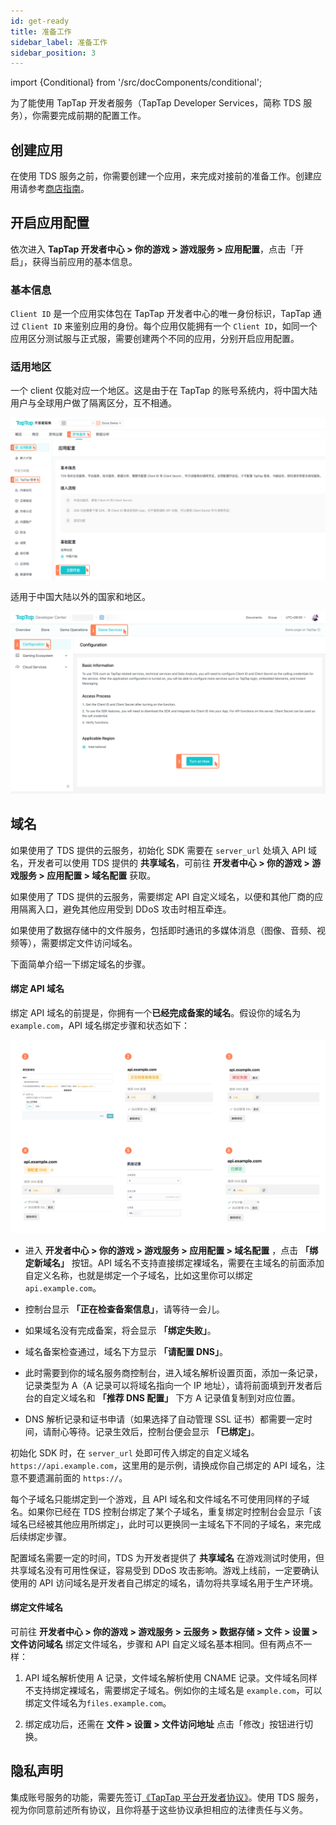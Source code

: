 ```yaml
---
id: get-ready
title: 准备工作
sidebar_label: 准备工作
sidebar_position: 3
---
```


import {Conditional} from '/src/docComponents/conditional';

为了能使用 TapTap 开发者服务（TapTap Developer Services，简称 TDS 服务），你需要完成前期的配置工作。

## 创建应用

在使用 TDS 服务之前，你需要创建一个应用，来完成对接前的准备工作。创建应用请参考[商店指南](/store/store-creategame/)。

## 开启应用配置

依次进入 **TapTap 开发者中心 > 你的游戏 > 游戏服务 > 应用配置**，点击「开启」，获得当前应用的基本信息。

### 基本信息

`Client ID` 是一个应用实体包在 TapTap 开发者中心的唯一身份标识，TapTap 通过 `Client ID` 来鉴别应用的身份。每个应用仅能拥有一个 `Client ID`，如同一个应用区分测试服与正式服，需要创建两个不同的应用，分别开启应用配置。

### 适用地区

<Conditional region='cn'>

一个 client 仅能对应一个地区。这是由于在 TapTap 的账号系统内，将中国大陆用户与全球用户做了隔离区分，互不相通。

![](/img/tap_get_ready.png)

</Conditional>

<Conditional region='global'>

适用于中国大陆以外的国家和地区。

![](/img/io/tap_get_ready.png)

</Conditional>

## 域名

<Conditional region='global'>

如果使用了 TDS 提供的云服务，初始化 SDK 需要在 `server_url` 处填入 API 域名，开发者可以使用 TDS 提供的 **共享域名**，可前往 **开发者中心 > 你的游戏 > 游戏服务 > 应用配置 > 域名配置** 获取。

</Conditional>

<Conditional region='cn'>

如果使用了 TDS 提供的云服务，需要绑定 API 自定义域名，以便和其他厂商的应用隔离入口，避免其他应用受到 DDoS 攻击时相互牵连。

如果使用了数据存储中的文件服务，包括即时通讯的多媒体消息（图像、音频、视频等），需要绑定文件访问域名。

下面简单介绍一下绑定域名的步骤。

#### 绑定 API 域名

绑定 API 域名的前提是，你拥有一个**已经完成备案的域名**。假设你的域名为 `example.com`，API 域名绑定步骤和状态如下：

![domain guide](/img/domain-guide.png)

* 进入 **开发者中心 > 你的游戏 > 游戏服务 > 应用配置 > 域名配置** ，点击 **「绑定新域名」** 按钮。API 域名不支持直接绑定裸域名，需要在主域名的前面添加自定义名称，也就是绑定一个子域名，比如这里你可以绑定 `api.example.com`。

* 控制台显示 **「正在检查备案信息」**，请等待一会儿。

* 如果域名没有完成备案，将会显示 **「绑定失败」**。

* 域名备案检查通过，域名下方显示 **「请配置 DNS」**。

* 此时需要到你的域名服务商控制台，进入域名解析设置页面，添加一条记录，记录类型为 A（A 记录可以将域名指向一个 IP 地址），请将前面填到开发者后台的自定义域名和 **「推荐 DNS 配置」** 下方 A 记录值复制到对应位置。

* DNS 解析记录和证书申请（如果选择了自动管理 SSL 证书）都需要一定时间，请耐心等待。记录生效后，控制台便会显示 **「已绑定」**。

初始化 SDK 时，在 `server_url` 处即可传入绑定的自定义域名 `https://api.example.com`，这里用的是示例，请换成你自己绑定的 API 域名，注意不要遗漏前面的 `https://`。

每个子域名只能绑定到一个游戏，且 API 域名和文件域名不可使用同样的子域名。如果你已经在 TDS 控制台绑定了某个子域名，重复绑定时控制台会显示「该域名已经被其他应用所绑定」，此时可以更换同一主域名下不同的子域名，来完成后续绑定步骤。

配置域名需要一定的时间，TDS 为开发者提供了 **共享域名** 在游戏测试时使用，但共享域名没有可用性保证，容易受到 DDoS 攻击影响。游戏上线前，一定要确认使用的 API 访问域名是开发者自己绑定的域名，请勿将共享域名用于生产环境。

#### 绑定文件域名

可前往 **开发者中心 > 你的游戏 > 游戏服务 > 云服务 > 数据存储 > 文件 > 设置 > 文件访问域名** 绑定文件域名，步骤和 API 自定义域名基本相同。但有两点不一样：

1. API 域名解析使用 A 记录，文件域名解析使用 CNAME 记录。文件域名同样不支持绑定裸域名，需要绑定子域名。例如你的主域名是 `example.com`，可以绑定文件域名为`files.example.com`。

2. 绑定成功后，还需在 **文件 > 设置 > 文件访问地址** 点击「修改」按钮进行切换。

</Conditional>

## 隐私声明

集成账号服务的功能，需要先签订[《TapTap 平台开发者协议》](/store/store-devagreement/)。使用 TDS 服务，视为你同意前述所有协议，且你将基于这些协议承担相应的法律责任与义务。

